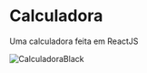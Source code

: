 # Calculadora
Uma calculadora feita em ReactJS

![CalculadoraBlack](https://user-images.githubusercontent.com/51209376/155857682-cdbb6c83-83ce-43a1-8565-808aa658d713.png)
